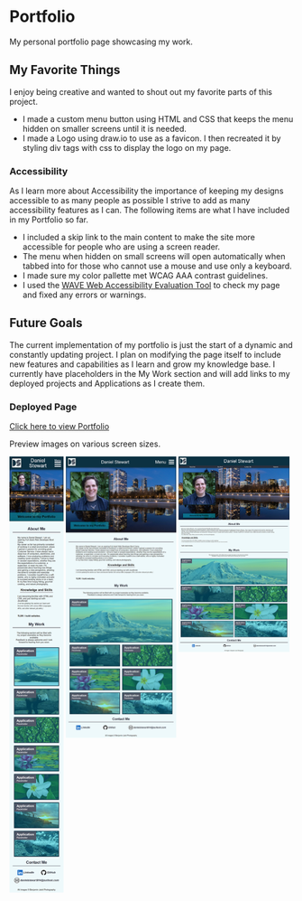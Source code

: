 # Portfolio
My personal portfolio page showcasing my work.

## My Favorite Things

I enjoy being creative and wanted to shout out my favorite parts of this project.

* I made a custom menu button using HTML and CSS that keeps the menu hidden on smaller screens until it is needed.
* I made a Logo using draw.io to use as a favicon. I then recreated it by styling div tags with css to display the logo on my page.

### Accessibility

As I learn more about Accessibility the importance of keeping my designs accessible to as many people as possible I strive to add as many accessibility features as I can. The following items are what I have included in my Portfolio so far.

* I included a skip link to the main content to make the site more accessible for people who are using a screen reader.
* The menu when hidden on small screens will open automatically when tabbed into for those who cannot use a mouse and use only a keyboard.
* I made sure my color pallette met WCAG AAA contrast guidelines.
* I used the [WAVE Web Accessibility Evaluation Tool](https://wave.webaim.org/) to check my page and fixed any errors or warnings.

## Future Goals

The current implementation of my portfolio is just the start of a dynamic and constantly updating project.
I plan on modifying the page itself to include new features and capabilities as I learn and grow my knowledge base.
I currently have placeholders in the My Work section and will add links to my deployed projects and Applications as I create them.
### Deployed Page
[Click here to view Portfolio](https://danielstewart914.github.io/Portfolio/)

Preview images on various screen sizes.


<img align="top" width="19%" src="./assets/images/portfolio-mobile-screenshot.png" />
<img align="top" width="39%" src="./assets/images/portfolio-tablet-screenshot.png" />
<img align="top" width="39%" src="./assets/images/portfolio-desktop-screenshot.png" />

